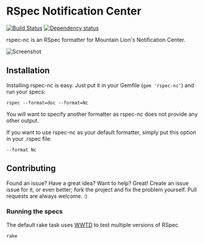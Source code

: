 RSpec Notification Center
=========================

[![Build Status](https://travis-ci.org/twe4ked/rspec-nc.svg?branch=master)](https://travis-ci.org/twe4ked/rspec-nc)
[![Dependency status](https://gemnasium.com/twe4ked/rspec-nc.png)](https://gemnasium.com/twe4ked/rspec-nc)

rspec-nc is an RSpec formatter for Mountain Lion's Notification Center.

![Screenshot](http://twe4ked.github.io/rspec-nc/rspec-nc.jpg)

Installation
------------

Installing rspec-nc is easy.
Just put it in your Gemfile (`gem 'rspec-nc'`) and run your specs:

```
rspec --format=doc --format=Nc
```

You will want to specify another formatter as rspec-nc does not provide any
other output.

If you want to use rspec-nc as your default formatter, simply put this option
in your .rspec file:

```
--format Nc
```

Contributing
------------

Found an issue? Have a great idea? Want to help? Great! Create an issue issue
for it, or even better; fork the project and fix the problem yourself. Pull
requests are always welcome. :)

### Running the specs

The default rake task uses [WWTD] to test multiple versions of RSpec.

``` ruby
rake
```

[WWTD]: https://github.com/grosser/wwtd
